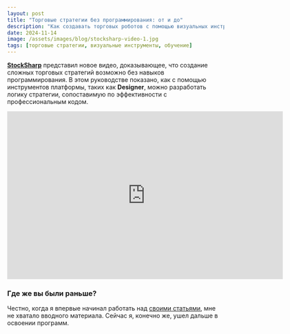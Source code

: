```yaml
---
layout: post
title: "Торговые стратегии без программирования: от и до"
description: "Как создавать торговых роботов с помощью визуальных инструментов: новое видеот от StockSharp."
date: 2024-11-14
image: /assets/images/blog/stocksharp-video-1.jpg
tags: [торговые стратегии, визуальные инструменты, обучение]
---
```


**[StockSharp](https://stocksharp.ru)** представил новое видео, доказывающее, что создание сложных торговых стратегий возможно без навыков программирования. В этом руководстве показано, как с помощью инструментов платформы, таких как **Designer**, можно разработать логику стратегии, сопоставимую по эффективности с профессиональным кодом.

<iframe width="640" height="390" src="https://www.youtube.com/embed/yp-1fB8oXrI" title="Создание торговой стратегии от и до. Полное видео" frameborder="0" allow="accelerometer; autoplay; clipboard-write; encrypted-media; gyroscope; picture-in-picture; web-share" referrerpolicy="strict-origin-when-cross-origin" allowfullscreen></iframe>

### Где же вы были раньше?

Честно, когда я впервые начинал работать над [своими статьями](https://osaengine.ru/2024/09/12/торговые-роботы-без-программирования.html), мне не хватало вводного материала. Сейчас я, конечно же, ушел дальше в освоении программ.
